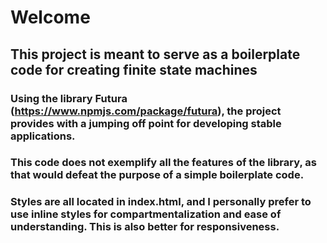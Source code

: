 # Welcome
## This project is meant to serve as a boilerplate code for creating finite state machines

### Using the library Futura (https://www.npmjs.com/package/futura), the project provides with a jumping off point for developing stable applications.
### This code does not exemplify all the features of the library, as that would defeat the purpose of a simple boilerplate code. 
### Styles are all located in index.html, and I personally prefer to use inline styles for compartmentalization and ease of understanding. This is also better for responsiveness.
